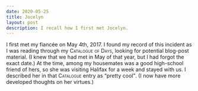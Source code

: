 ```yaml
---
date: 2020-05-25
title: Jocelyn
layout: post
description: I recall how I first met Jocelyn.
---
```


I first met my fiancée on <time datetime="2017-05-04">May 4th,
2017</time>. I found my record of this incident as I was reading through
my <span class="smallcaps">Catalogue of Days</span>, looking for potential blog-post material.<!-- FOLD --> (I knew
that we had met in May of that year, but I had forgot the exact date.)
At the time, among my housemates was a good high-school friend of hers,
so she was visiting Halifax for a week and stayed with us. I described her in
that <span class="smallcaps">Catalogue</span> entry as <q>pretty cool</q>. (I now have more developed thoughts on
her virtues.)
